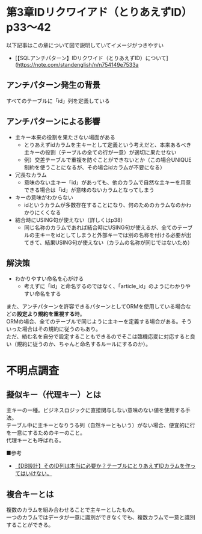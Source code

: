 # 第3章IDリクワイアド（とりあえずID） p33〜42
以下記事はこの章について図で説明していてイメージがつきやすい
- [【SQLアンチパターン】IDリクワイド（とりあえずID）について](https://note.com/standenglish/n/n754149e7533a

## アンチパターン発生の背景
すべてのテーブルに「id」列を定義している

## アンチパターンによる影響
- 主キー本来の役割を果たさない場面がある
	- とりあえずidカラムを主キーとして定義という考えだと、本来あるべき主キーの役割（テーブルの全ての行が一意）が適切に果たせない
	- 例）交差テーブルで重複を防ぐことができないとか（この場合UNIQUE制約を使うことになるが、その場合idカラムが不要になる）
- 冗長なカラム
	- 意味のない主キー「id」があっても、他のカラムで自然な主キーを用意できる場合は「id」が意味のないカラムとなってしまう
- キーの意味がわからない
	- idというカラムが多数存在することになり、何のためのカラムなのかわかりにくくなる
- 結合時にUSING句が使えない（詳しくはp38）
	- 同じ名称のカラムであれば結合時にUSING句が使えるが、全てのテーブルの主キーをidとしてしまうと外部キーでは別の名称を付ける必要が出てきて、結果USING句が使えない（カラムの名称が同じではないため）


## 解決策
- わかりやすい命名を心がける
	- 考えずに「id」と命名するのではなく、「article_id」のようにわかりやすい命名をする


また、アンチパターンを許容できるパターンとしてORMを使用している場合などの**設定より規約を重視する**時。  
ORMの場合、全てのテーブルで同じように主キーを定義する場合がある。そういった場合はその規約に従うのもあり。  
ただ、絡む名を自分で設定することもできるのでそこは臨機応変に対応すると良い（規約に従うのか、ちゃんと命名するルールにするのか）。

# 不明点調査
## 擬似キー（代理キー）とは
主キーの一種。ビジネスロジックに直接関与しない意味のない値を使用する手法。  
テーブル中に主キーとなりうる列（自然キーともいう）がない場合、便宜的に行を一意にするためのキーのこと。  
代理キーとも呼ばれる。


■参考
- [【DB設計】そのID列は本当に必要か？テーブルにとりあえずIDカラムを作ってはいけない。](https://bbh.bz/2020/07/20/pseudo-key-natural-key/)

## 複合キーとは
複数のカラムを組み合わせることで主キーとしたもの。  
一つのカラムではデータが一意に識別ができなくでも、複数カラムで一意と識別することができる。
